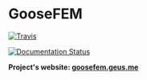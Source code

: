 # GooseFEM

[![Travis](https://travis-ci.com/tdegeus/GooseFEM.svg?branch=master)](https://travis-ci.com/tdegeus/GooseFEM)

[![Documentation Status](https://readthedocs.org/projects/goosefem/badge/?version=latest)](http://goosefem.geus.me/en/latest/?badge=latest)

**Project's website: [goosefem.geus.me](http://goosefem.geus.me)**
